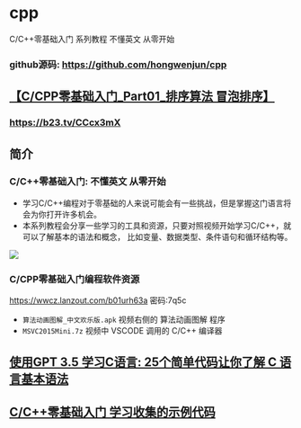 # cpp
C/C++零基础入门 系列教程 不懂英文 从零开始

### github源码:  https://github.com/hongwenjun/cpp
## [【C/CPP零基础入门_Part01_排序算法 冒泡排序】](https://b23.tv/CCcx3mX)
### https://b23.tv/CCcx3mX

## 简介
### C/C++零基础入门: 不懂英文 从零开始
- 学习C/C++编程对于零基础的人来说可能会有一些挑战，但是掌握这门语言将会为你打开许多机会。
- 本系列教程会分享一些学习的工具和资源，只要对照视频开始学习C/C++，就可以了解基本的语法和概念，
比如变量、数据类型、条件语句和循环结构等。

[![](https://lyvba.com/wp-content/uploads/2023/09/C_CPP零基础入门.jpg)](https://www.bilibili.com/video/BV1D8411y7ya)

### C/CPP零基础入门编程软件资源
https://wwcz.lanzout.com/b01urh63a   密码:7q5c


- `算法动画图解_中文欢乐版.apk`  视频右侧的 算法动画图解 程序
- `MSVC2015Mini.7z`    视频中 VSCODE 调用的 C/C++ 编译器

## [使用GPT 3.5 学习C语言: 25个简单代码让你了解 C 语言基本语法](./base/)

## [C/C++零基础入门 学习收集的示例代码](./examples/)